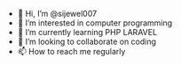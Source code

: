 - 👋 Hi, I’m @sijewel007
- 👀 I’m interested in computer programming 
- 🌱 I’m currently learning PHP LARAVEL 
- 💞️ I’m looking to collaborate on coding 
- 📫 How to reach me regularly 

<!---
sijewel007/sijewel007 is a ✨ special ✨ repository because its `README.md` (this file) appears on your GitHub profile.
You can click the Preview link to take a look at your changes.
--->
